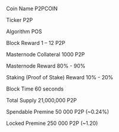 Coin Name	 P2PCOIN

Ticker	 P2P

Algorithm	 POS

Block Reward	 1 – 12 P2P

Masternode Collateral	 1000 P2P

Masternode Reward	 80% - 90%

Staking (Proof of Stake) Reward	 10% - 20%

Block Time	 60 seconds

Total Supply 	21,000,000 P2P

Spendable Premine	50 000 P2P (~0.24%)

Locked Premine	250 000 P2P (~1.20)

